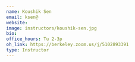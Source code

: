 ```yaml
---
name: Koushik Sen
email: ksen@
website: 
image: instructors/koushik-sen.jpg
bio: 
office_hours: Tu 2-3p
oh_link: https://berkeley.zoom.us/j/5102893391
type: Instructor
---
```

